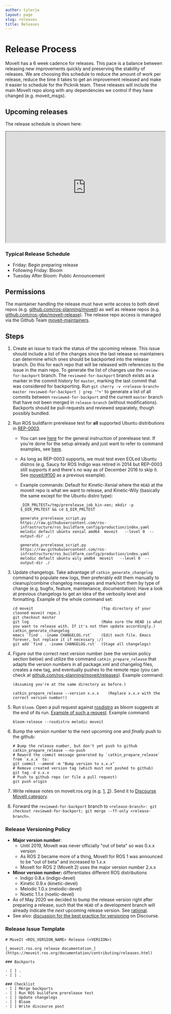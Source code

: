 ```yaml
---
author: tylerjw
layout: page
slug: releases
title: Releases
---
```


# Release Process

MoveIt has a 6 week cadence for releases.  This pace is a balance between releasing new improvements quickly and preserving the stability of releases.  We are choosing this schedule to reduce the amount of work per release, reduce the time it takes to get an improvement released and make it easier to schedule for the Picknik team.  These releases will include the main MoveIt repo along with any dependencies we control if they have changed (e.g. moveit_msgs).

## Upcoming releases

The release schedule is shown here:

<iframe src="https://calendar.google.com/calendar/embed?src=c_bpueq5jcajuaejr2di0hdr4qgg%40group.calendar.google.com&ctz=America%2FDenver" width="100%" height="350px" title="MoveIt release calendar"></iframe>

### Typical Release Schedule

* Friday: Begin preparing release
* Following Friday: Bloom
* Tuesday After Bloom: Public Announcement

## Permissions

The maintainer handling the release must have write access to both devel repos (e.g. [github.com/ros-planning/moveit](https://github.com/ros-planning/moveit)) as well as release repos (e.g. [github.com/ros-gbp/moveit-release](https://github.com/ros-gbp/moveit-release)). The release repo access is managed via the Github Team [moveit-maintainers](https://github.com/orgs/ros-gbp/teams/moveit-maintainers/members).

## Steps

1. Create an issue to track the status of the upcoming release.  This issue should include a list of the changes since the last release so maintainers can determine which ones should be backported into the release branch.  Do this for each repo that will be released with references to the issue in the main repo.  To generate the list of changes use the `review-for-backport` branch. The `reviewed-for-backport` branch exists as a marker in the commit history for `master`, marking the last commit that was considered for backporting. Run `git cherry -v <release-branch> master reviewed-for-backport | grep '^+'` to generate a list of all commits between `reviewed-for-backport` and the current `master` branch that have not been merged in `release-branch` (without modifications). Backports should be pull-requests and reviewed separately, though possibly bundled.
1. Run ROS buildfarm prerelease test for **all** supported Ubuntu distributions in [REP-0003](http://www.ros.org/reps/rep-0003.html).
   * You can see [here](http://wiki.ros.org/bloom/Tutorials/PrereleaseTest) for the general instruction of prerelease test. If you're done for the setup already and just want to refer to command examples, see [here](http://wiki.ros.org/regression_tests#Running_prerelease_test).
   * As long as REP-0003 supports, we must test even EOLed Ubuntu distros (e.g. Saucy for ROS Indigo was retired in 2014 but REP-0003 still supports it and there's no way as of December 2016 to skip it. See [moveit/#100](https://github.com/ros-planning/moveit/issues/100#issuecomment-268826497) as a previous example).
   * Example commands:
    Default for Kinetic-Xenial where the `HEAD` at the moveit repo is what we want to release, and Kinetic-Wily (basically the same except for the Ubuntu distro type):

     ```
     _DIR_PRLTEST=/tmp/prerelease_job_kin-xen; mkdir -p $_DIR_PRLTEST && cd $_DIR_PRLTEST

     generate_prerelease_script.py   https://raw.githubusercontent.com/ros-infrastructure/ros_buildfarm_config/production/index.yaml melodic default ubuntu xenial amd64  moveit   --level 0  --output-dir ./

     generate_prerelease_script.py   https://raw.githubusercontent.com/ros-infrastructure/ros_buildfarm_config/production/index.yaml melodic default ubuntu wily amd64  moveit   --level 0  --output-dir ./
     ```
1. Update changelogs. Take advantage of `catkin_generate_changelog` command to populate new logs, then preferably edit them manually to cleanup/combine changelog messages and mark/sort them by type of change (e.g. bugfix, feature, maintenance, documentation). Have a look at previous changelogs to get an idea of the verbosity level and formatting. Example of the whole command set:

   ```
   cd moveit                              (Top directory of your clooned moveit repo.)
   git checkout master
   git log                                (Make sure the HEAD is what you want to release with. If it's not then update accordingly.)
   catkin_generate_changelog
   emacs `find . -iname CHANGELOG.rst`    (Edit each file. Emacs forever, but replace it if necessary :/)
   git add `find . -iname CHANGELOG.rst`  (Stage all changelogs)
   ```
1. Figure out the correct next version number (see the version policy section below) and utilize the command `catkin_prepare_release` that adapts the version numbers in all package.xml and changelog files, creates a new tag, and eventually pushes to the remote repo (you can check at [github.com/ros-planning/moveit/releases](https://github.com/ros-planning/moveit/releases)). Example command:

   ```
   (Assuming you're at the same directory as before.)

   catkin_prepare_release --version x.x.x    (Replace x.x.x with the correct version number!)
   ```
1. Run `bloom`. Open a pull request against [rosdistro](https://github.com/ros/rosdistro) as bloom suggests at the end of its run. [Example of such a request](https://github.com/ros/rosdistro/pull/13512). Example command:

   ```
   bloom-release --rosdistro melodic moveit
   ```
1. Bump the version number to the next upcoming one and _finally_ push to the github:
   ```
   # Bump the release number, but don't yet push to github
   catkin_prepare_release --no-push
   # Reword the commit message generated by `catkin_prepare_release` from `x.x.x` to:
   git commit --amend -m "Bump version to x.x.x"
   # Remove created version tag (which must not pushed to github)
   git tag -d x.x.x
   # Push to github repo (or file a pull request)
   git push origin
   ```
1. Write release notes on moveit.ros.org (e.g. [1](https://github.com/ros-planning/moveit.ros.org/pull/115), [2](https://github.com/ros-planning/moveit.ros.org/pull/110)). Send it to [Discourse MoveIt category](https://discourse.ros.org/c/moveit).
1. Forward the `reviewed-for-backport` branch to `<release-branch>: git checkout reviewed-for-backport; git merge --ff-only <release-branch>`.

### Release Versioning Policy

* **Major version number**:
  * Until 2019, MoveIt was never officially "out of beta" so was 0.x.x version
  * As ROS 2 became more of a thing, MoveIt for ROS 1 was announced to be "out of beta" and increased to 1.x.x
  * MoveIt for ROS 2 (MoveIt 2) uses the major version number 2.x.x
* **Minor version number:** differentiates different ROS distributions
  * Indigo 0.8.x (indigo-devel)
  * Kinetic 0.9.x (kinetic-devel)
  * Melodic 1.0.x (melodic-devel)
  * Noetic 1.1.x (noetic-devel)
* As of May 2020 we decided to bump the release version right after preparing a release, such that
  the `HEAD` of a development branch will already indicate the _next_ upcoming release version. See [rational](https://github.com/ros-planning/moveit/issues/2036).
* See also: [discussion for the best practice for versioning](https://discourse.ros.org/t/maintainer-best-practices-handling-changes-through-ros-releases/771) on Discourse.

### Release Issue Template

```
# MoveIt <ROS_VERSION_NAME> Release (<VERSION>)

[_moveit.ros.org release documentation_](https://moveit.ros.org/documentation/contributing/releases.html)

### Backports

- [ ] .
- [ ] .

### Checklist
- [ ] Merge backports
- [ ] Run ROS buildfarm prerelease test
- [ ] Update changelogs
- [ ] Bloom
- [ ] Write discourse post
```
